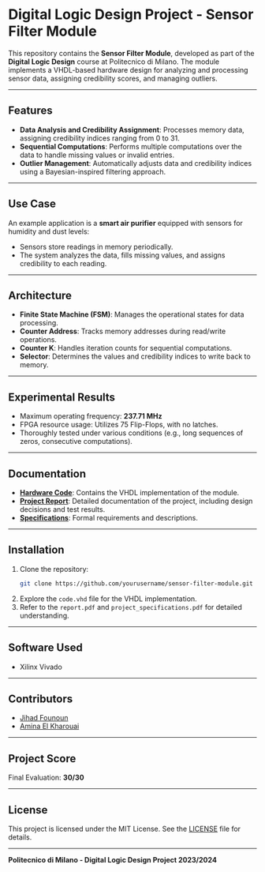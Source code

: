 # Digital Logic Design Project - Sensor Filter Module

This repository contains the **Sensor Filter Module**, developed as part of the **Digital Logic Design** course at Politecnico di Milano. The module implements a VHDL-based hardware design for analyzing and processing sensor data, assigning credibility scores, and managing outliers.

---

## Features

- **Data Analysis and Credibility Assignment**: Processes memory data, assigning credibility indices ranging from 0 to 31.
- **Sequential Computations**: Performs multiple computations over the data to handle missing values or invalid entries.
- **Outlier Management**: Automatically adjusts data and credibility indices using a Bayesian-inspired filtering approach.

---

## Use Case

An example application is a **smart air purifier** equipped with sensors for humidity and dust levels:
- Sensors store readings in memory periodically.
- The system analyzes the data, fills missing values, and assigns credibility to each reading.

---

## Architecture

- **Finite State Machine (FSM)**: Manages the operational states for data processing.
- **Counter Address**: Tracks memory addresses during read/write operations.
- **Counter K**: Handles iteration counts for sequential computations.
- **Selector**: Determines the values and credibility indices to write back to memory.

---

## Experimental Results

- Maximum operating frequency: **237.71 MHz**
- FPGA resource usage: Utilizes 75 Flip-Flops, with no latches.
- Thoroughly tested under various conditions (e.g., long sequences of zeros, consecutive computations).

---

## Documentation

- **[Hardware Code](hardware_code.vhd)**: Contains the VHDL implementation of the module.
- **[Project Report](project_report.pdf)**: Detailed documentation of the project, including design decisions and test results.
- **[Specifications](project_specifications.pdf)**: Formal requirements and descriptions.

---

## Installation

1. Clone the repository:
   ```bash
   git clone https://github.com/yourusername/sensor-filter-module.git
   ```
2. Explore the `code.vhd` file for the VHDL implementation.
3. Refer to the `report.pdf` and `project_specifications.pdf` for detailed understanding.



---

## Software Used
- Xilinx Vivado

---

## Contributors

- [Jihad Founoun](https://github.com/jihadfounoun)
- [Amina El Kharouai](https://github.com/AminaElKharouai)

---

## Project Score

Final Evaluation: **30/30**

---

## License

This project is licensed under the MIT License. See the [LICENSE](./LICENSE) file for details.

---

**Politecnico di Milano - Digital Logic Design Project 2023/2024**

